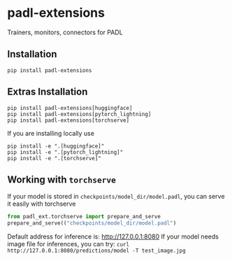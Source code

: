 # padl-extensions
Trainers, monitors, connectors for PADL

## Installation
```
pip install padl-extensions
```

## Extras Installation
```
pip install padl-extensions[huggingface]
pip install padl-extensions[pytorch_lightning]
pip install padl-extensions[torchserve]
```
If you are installing locally use
```
pip install -e ".[huggingface]"
pip install -e ".[pytorch_lightning]"
pip install -e ".[torchserve]"
```

## Working with `torchserve`
If your model is stored in `checkpoints/model_dir/model.padl`, you can serve it easily with torchserve
```python
from padl_ext.torchserve import prepare_and_serve
prepare_and_serve(("checkpoints/model_dir/model.padl")
```
Default address for inference is: http://127.0.0.1:8080
If your model needs image file for inferences, you can try: 
`curl http://127.0.0.1:8080/predictions/model -T test_image.jpg`

